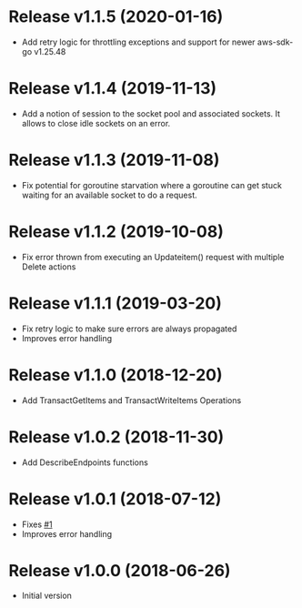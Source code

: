 Release v1.1.5 (2020-01-16)
===
* Add retry logic for throttling exceptions and support for newer aws-sdk-go v1.25.48

Release v1.1.4 (2019-11-13)
===
* Add a notion of session to the socket pool and associated sockets. It allows to close idle sockets on an error.

Release v1.1.3 (2019-11-08)
===
* Fix potential for goroutine starvation where a goroutine can get stuck waiting for an available socket to do a request.

Release v1.1.2 (2019-10-08)
===
* Fix error thrown from executing an Updateitem() request with multiple Delete actions

Release v1.1.1 (2019-03-20)
===
* Fix retry logic to make sure errors are always propagated
* Improves error handling

Release v1.1.0 (2018-12-20)
===
* Add TransactGetItems and TransactWriteItems Operations

Release v1.0.2 (2018-11-30)
===
* Add DescribeEndpoints functions

Release v1.0.1 (2018-07-12)
===
* Fixes [#1](https://github.com/aws/aws-dax-go/issues/1)
* Improves error handling

Release v1.0.0 (2018-06-26)
===
* Initial version
